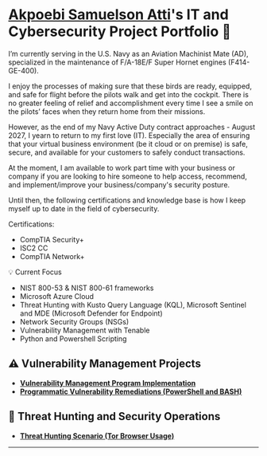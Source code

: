 # <a href="https://www.linkedin.com/in/akpoebi-atti-691447373/">Akpoebi Samuelson Atti</a>'s IT and Cybersecurity Project Portfolio 🔐

I’m currently serving in the U.S. Navy as an Aviation Machinist Mate (AD), specialized in the maintenance of F/A-18E/F Super Hornet engines (F414-GE-400). 

I enjoy the processes of making sure that these birds are ready, equipped, and safe for flight before the pilots walk and get into the cockpit. There is no greater feeling of relief and accomplishment every time I see a smile on the pilots’ faces when they return home from their missions. 

However, as the end of my Navy Active Duty contract approaches - August 2027, I yearn to return to my first love (IT). Especially the area of ensuring that your virtual business environment (be it cloud or on premise) is safe, secure, and available for your customers to safely conduct transactions. 

At the moment, I am available to work part time with your business or company if you are looking to hire someone to help access, recommend, and implement/improve your business/company's security posture. 

Until then, the following certifications and knowledge base is how I keep myself up to date in the field of cybersecurity. 

Certifications:
- CompTIA Security+
- ISC2 CC
- CompTIA Network+

💡 Current Focus
- NIST 800-53 & NIST 800-61 frameworks
- Microsoft Azure Cloud
- Threat Hunting with Kusto Query Language (KQL), Microsoft Sentinel and MDE (Microsoft Defender for Endpoint)
- Network Security Groups (NSGs)
- Vulnerability Management with Tenable
- Python and Powershell Scripting


## ⚠️ Vulnerability Management Projects

- **[Vulnerability Management Program Implementation](https://github.com/joshcybertest/vulnerability-management-program)**
- **[Programmatic Vulnerability Remediations (PowerShell and BASH)](https://github.com/joshcybertest/programmatic-vulnerability-remediations)**

## 🚨 Threat Hunting and Security Operations

- **[Threat Hunting Scenario (Tor Browser Usage)](https://github.com/joshmadakor0/threat-hunting-scenario-tor)**

<hr/>


